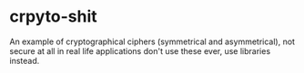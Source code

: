 # crpyto-shit
An example of cryptographical ciphers (symmetrical and asymmetrical), not secure at all in real life applications don't use these ever, use libraries instead.
